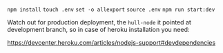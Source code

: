 
`npm install`
`touch .env`
`set -o allexport`
`source .env`
`npm run start:dev`

Watch out for production deployment, the `hull-node` it pointed at development branch,
so in case of heroku installation you need:

https://devcenter.heroku.com/articles/nodejs-support#devdependencies

